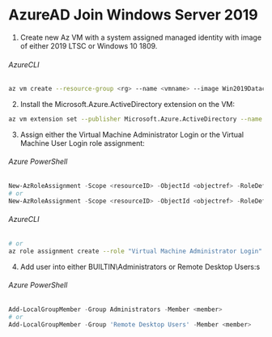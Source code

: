 # AzureAD Join Windows Server 2019

1.  Create new Az VM with a system assigned managed identity with image of either 2019 LTSC or Windows 10 1809.
###### AzureCLI
```bash
az vm create --resource-group <rg> --name <vmname> --image Win2019Datacenter --assign-identity --admin-username <user> --admin-password <password>
```

2. Install the Microsoft.Azure.ActiveDirectory extension on the VM:

```bash
az vm extension set --publisher Microsoft.Azure.ActiveDirectory --name AADLoginForWindows --vm-name <vmname> --resource-group <rg>
```

3. Assign either the Virtual Machine Administrator Login or the Virtual Machine User Login role assignment:
###### Azure PowerShell
```powershell
New-AzRoleAssignment -Scope <resourceID> -ObjectId <objectref> -RoleDefinitionName 'Virtual Machine Administrator Login'
# or
New-AzRoleAssignment -Scope <resourceID> -ObjectId <objectref> -RoleDefinitionName 'Virtual Machine User Login' 
```
###### AzureCLI
```bash
# or
az role assignment create --role "Virtual Machine Administrator Login" --assignee-object-id --scope <resourceID>
```

4. Add user into either BUILTIN\Administrators or Remote Desktop Users:s
###### Azure PowerShell
```powershell
Add-LocalGroupMember -Group Administrators -Member <member>
# or
Add-LocalGroupMember -Group 'Remote Desktop Users' -Member <member>
```